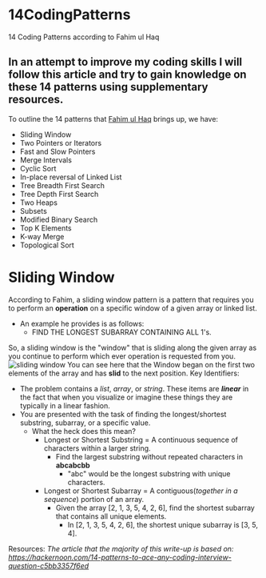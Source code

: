 # 14CodingPatterns
14 Coding Patterns according to Fahim ul Haq

## In an attempt to improve my coding skills I will follow this article and try to gain knowledge on these 14 patterns using supplementary resources.

To outline the 14 patterns that [Fahim ul Haq](https://hackernoon.com/u/fahimulhaq) brings up, we have:

 - Sliding Window
 - Two Pointers or Iterators
 - Fast and Slow Pointers
 - Merge Intervals
 - Cyclic Sort
 - In-place reversal of Linked List
 - Tree Breadth First Search
 - Tree Depth First Search
 - Two Heaps
 - Subsets
 - Modified Binary Search
 - Top K Elements
 - K-way Merge
 - Topological Sort
# Sliding Window
According to Fahim, a sliding window pattern is a pattern that requires you to perform an **operation** on a specific window of a given array or linked list. 
 - An example he provides is as follows: 	
	 - FIND THE LONGEST SUBARRAY CONTAINING ALL 1's.

So, a sliding window is the "window" that is sliding along the given array as you continue to perform which ever operation is requested from you.
	![sliding window](https://files.catbox.moe/rhhs55.png)
You can see here that the Window began on the first two elements of the array and has **slid** to the next position. 
Key Identifiers:

 - The problem contains a *list*, *array*, or *string*. These items are ***linear*** in the fact that when you visualize or imagine these things they are typically in a linear fashion. 
 - You are presented with the task of finding the longest/shortest substring, subarray, or a specific value.
	 - What the heck does this mean?
		 - Longest or Shortest Substring = A continuous sequence of characters within a larger string.
			 - Find the largest substring without repeated characters in **abcabcbb**
				 - "abc" would be the longest substring with unique characters.
		 - Longest or Shortest Subarray = A contiguous(*together in a sequence*) portion of an array.
			 - Given the array [2, 1, 3, 5, 4, 2, 6], find the shortest subarray that contains all unique elements.
				 - In [2, 1, 3, 5, 4, 2, 6], the shortest unique subarray is [3, 5, 4].

Resources:
*The article that the majority of this write-up is based on:
https://hackernoon.com/14-patterns-to-ace-any-coding-interview-question-c5bb3357f6ed*
